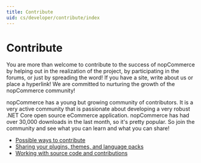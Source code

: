 ```yaml
---
title: Contribute
uid: cs/developer/contribute/index
---
```


# Contribute

You are more than welcome to contribute to the success of nopCommerce by helping out in the realization of the project, by participating in the forums, or just by spreading the word! If you have a site, write about us or place a hyperlink! We are committed to nurturing the growth of the nopCommerce community!

nopCommerce has a young but growing community of contributors. It is a very active community that is passionate about developing a very robust .NET Core open source eCommerce application. nopCommerce has had over 30,000 downloads in the last month, so it's pretty popular. So join the community and see what you can learn and what you can share!

* [Possible ways to contribute](xref:cs/developer/contribute/possible-ways)
* [Sharing your plugins, themes, and language packs](xref:cs/developer/contribute/sharing)
* [Working with source code and contributions](xref:cs/developer/contribute/source-code)